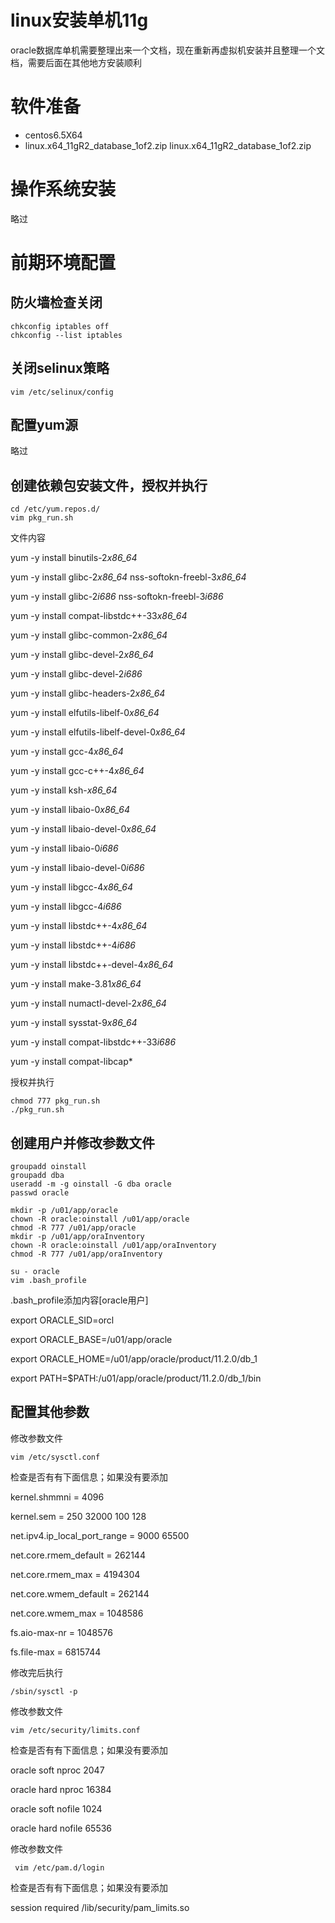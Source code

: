 ﻿linux安装单机11g
========

oracle数据库单机需要整理出来一个文档，现在重新再虚拟机安装并且整理一个文档，需要后面在其他地方安装顺利

# 软件准备

*	centos6.5X64
*	linux.x64_11gR2_database_1of2.zip linux.x64_11gR2_database_1of2.zip

# 操作系统安装

略过

# 前期环境配置

## 防火墙检查关闭

	chkconfig iptables off
	chkconfig --list iptables

## 关闭selinux策略

	vim /etc/selinux/config

## 配置yum源

略过

## 创建依赖包安装文件，授权并执行

	cd /etc/yum.repos.d/
	vim pkg_run.sh

文件内容

yum -y install   binutils-2*x86_64*

yum -y install   glibc-2*x86_64* nss-softokn-freebl-3*x86_64*

yum -y install   glibc-2*i686* nss-softokn-freebl-3*i686*

yum -y install   compat-libstdc++-33*x86_64*

yum -y install   glibc-common-2*x86_64*

yum -y install   glibc-devel-2*x86_64*

yum -y install   glibc-devel-2*i686*

yum -y install   glibc-headers-2*x86_64*

yum -y install   elfutils-libelf-0*x86_64*

yum -y install   elfutils-libelf-devel-0*x86_64*

yum -y install   gcc-4*x86_64*

yum -y install   gcc-c++-4*x86_64*

yum -y install   ksh-*x86_64*

yum -y install   libaio-0*x86_64*

yum -y install   libaio-devel-0*x86_64*

yum -y install   libaio-0*i686*

yum -y install   libaio-devel-0*i686*

yum -y install   libgcc-4*x86_64*

yum -y install   libgcc-4*i686*

yum -y install   libstdc++-4*x86_64*

yum -y install   libstdc++-4*i686*

yum -y install   libstdc++-devel-4*x86_64*

yum -y install   make-3.81*x86_64*

yum -y install   numactl-devel-2*x86_64*

yum -y install   sysstat-9*x86_64*

yum -y install   compat-libstdc++-33*i686*

yum -y install   compat-libcap*

授权并执行

	chmod 777 pkg_run.sh
	./pkg_run.sh


## 创建用户并修改参数文件

	groupadd oinstall
	groupadd dba
	useradd -m -g oinstall -G dba oracle
	passwd oracle

	mkdir -p /u01/app/oracle
	chown -R oracle:oinstall /u01/app/oracle
	chmod -R 777 /u01/app/oracle
	mkdir -p /u01/app/oraInventory
	chown -R oracle:oinstall /u01/app/oraInventory
	chmod -R 777 /u01/app/oraInventory

	su - oracle
	vim .bash_profile

.bash_profile添加内容[oracle用户]

export ORACLE_SID=orcl

export ORACLE_BASE=/u01/app/oracle

export ORACLE_HOME=/u01/app/oracle/product/11.2.0/db_1

export PATH=$PATH:/u01/app/oracle/product/11.2.0/db_1/bin


## 配置其他参数

修改参数文件

	vim /etc/sysctl.conf 

检查是否有有下面信息；如果没有要添加

kernel.shmmni = 4096

kernel.sem = 250 32000 100 128

net.ipv4.ip_local_port_range = 9000 65500

net.core.rmem_default = 262144

net.core.rmem_max = 4194304

net.core.wmem_default = 262144

net.core.wmem_max = 1048586

fs.aio-max-nr = 1048576

fs.file-max = 6815744


修改完后执行

	/sbin/sysctl -p

修改参数文件

	vim /etc/security/limits.conf

检查是否有有下面信息；如果没有要添加

oracle soft nproc 2047

oracle hard nproc 16384

oracle soft nofile 1024

oracle hard nofile 65536

修改参数文件

	 vim /etc/pam.d/login

检查是否有有下面信息；如果没有要添加

session required /lib/security/pam_limits.so


